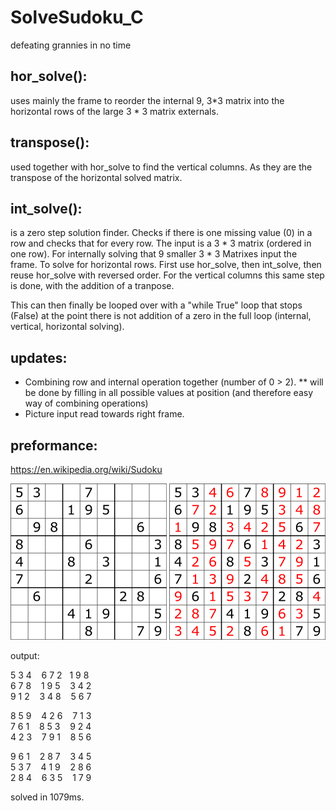 # SolveSudoku_C
defeating grannies in no time


## hor_solve():

uses mainly the frame to reorder the internal 9, 3*3 matrix into the horizontal rows of the large 3 * 3 matrix externals.

## transpose():

used together with hor_solve to find the vertical columns. As they are the transpose of the horizontal solved matrix.

## int_solve():

is a zero step solution finder. Checks if there is one missing value (0) in a row and checks that for every row. The input is a 3 * 3 matrix (ordered in one row). 
For internally solving that 9 smaller 3 * 3 Matrixes input the frame. 
To solve for horizontal rows. First use hor_solve, then int_solve, then reuse hor_solve with reversed order. For the vertical columns this same step is done,
with the addition of a tranpose. 


This can then finally be looped over with a "while True" loop that stops (False) at the point there is not addition of a zero in the full loop (internal, vertical, horizontal solving).

## updates:

* Combining row and internal operation together (number of 0 > 2).
    ** will be done by filling in all possible values at position (and therefore easy way of combining operations)
* Picture input read towards right frame.

## preformance:

https://en.wikipedia.org/wiki/Sudoku 

![alt text](https://github.com/CurrencyFinn/SolveSudoku_C/blob/master/info/Sudoku_Puzzle_by_L2G-20050714_standardized_layout.svg.png?raw=true)
![alt text](https://github.com/CurrencyFinn/SolveSudoku_C/blob/master/info/250px-Sudoku_Puzzle_by_L2G-20050714_solution_standardized_layout.svg.png?raw=true)

output:

5 3 4 &nbsp; &nbsp;6 7 2&nbsp; &nbsp;1 9 8   
6 7 8 &nbsp; &nbsp;1 9 5 &nbsp; &nbsp;3 4 2   
9 1 2 &nbsp; &nbsp;3 4 8 &nbsp; &nbsp;5 6 7   

8 5 9 &nbsp; &nbsp;4 2 6 &nbsp; &nbsp;7 1 3   
7 6 1 &nbsp; &nbsp;8 5 3 &nbsp; &nbsp;9 2 4   
4 2 3 &nbsp; &nbsp;7 9 1 &nbsp; &nbsp;8 5 6   

9 6 1 &nbsp; &nbsp;2 8 7 &nbsp; &nbsp;3 4 5   
5 3 7 &nbsp; &nbsp;4 1 9 &nbsp; &nbsp;2 8 6   
2 8 4 &nbsp; &nbsp;6 3 5 &nbsp; &nbsp;1 7 9   

solved in 1079ms.
